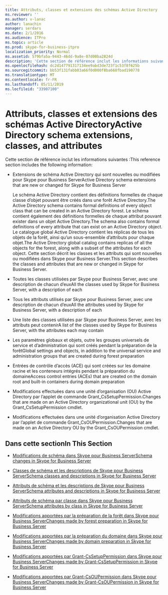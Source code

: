 ```yaml
---
title: Attributs, classes et extensions des schémas Active Directory
ms.reviewer: ''
ms.author: v-lanac
author: lanachin
manager: serdars
ms.date: 2/1/2016
ms.audience: ITPro
ms.topic: article
ms.prod: skype-for-business-itpro
localization_priority: Normal
ms.assetid: 579bfa5a-9443-46dd-9a8e-07d00ba2824d
description: 'Cette section de référence inclut les informations suivantes :'
ms.openlocfilehash: dc2d147791317134ee9abd3de723f1c53f8f625b
ms.sourcegitcommit: bb53f131fabb03a66f0d000f8ba668fbad190778
ms.translationtype: MT
ms.contentlocale: fr-FR
ms.lasthandoff: 05/11/2019
ms.locfileid: "33907100"
---
```

# <a name="active-directory-schema-extensions-classes-and-attributes"></a><span data-ttu-id="428ff-103">Attributs, classes et extensions des schémas Active Directory</span><span class="sxs-lookup"><span data-stu-id="428ff-103">Active Directory schema extensions, classes, and attributes</span></span>
 
<span data-ttu-id="428ff-104">Cette section de référence inclut les informations suivantes :</span><span class="sxs-lookup"><span data-stu-id="428ff-104">This reference section includes the following information:</span></span> 
  
- <span data-ttu-id="428ff-105">Extensions de schéma Active Directory qui sont nouvelles ou modifiées pour Skype pour Business Server</span><span class="sxs-lookup"><span data-stu-id="428ff-105">Active Directory schema extensions that are new or changed for Skype for Business Server</span></span>
    
    <span data-ttu-id="428ff-106">Le schéma Active Directory contient des définitions formelles de chaque classe d’objet pouvant être créés dans une forêt Active Directory.</span><span class="sxs-lookup"><span data-stu-id="428ff-106">The Active Directory schema contains formal definitions of every object class that can be created in an Active Directory forest.</span></span> <span data-ttu-id="428ff-107">Le schéma contient également des définitions formelles de chaque attribut pouvant exister dans un objet Active Directory.</span><span class="sxs-lookup"><span data-stu-id="428ff-107">The schema also contains formal definitions of every attribute that can exist on an Active Directory object.</span></span> <span data-ttu-id="428ff-108">Le catalogue global Active Directory contient les réplicas de tous les objets de la forêt, ainsi qu’un sous-ensemble d’attributs pour chaque objet.</span><span class="sxs-lookup"><span data-stu-id="428ff-108">The Active Directory global catalog contains replicas of all the objects for the forest, along with a subset of the attributes for each object.</span></span> <span data-ttu-id="428ff-109">Cette section décrit les classes et les attributs qui sont nouvelles ou modifiées dans Skype pour Business Server.</span><span class="sxs-lookup"><span data-stu-id="428ff-109">This section describes the classes and attributes that are new or changed in Skype for Business Server.</span></span>
    
- <span data-ttu-id="428ff-110">Toutes les classes utilisées par Skype pour Business Server, avec une description de chacun d’eux</span><span class="sxs-lookup"><span data-stu-id="428ff-110">All the classes used by Skype for Business Server, with a description of each</span></span>
    
- <span data-ttu-id="428ff-111">Tous les attributs utilisés par Skype pour Business Server, avec une description de chacun d’eux</span><span class="sxs-lookup"><span data-stu-id="428ff-111">All the attributes used by Skype for Business Server, with a description of each</span></span>
    
- <span data-ttu-id="428ff-112">Une liste des classes utilisées par Skype pour Business Server, avec les attributs peut contenir</span><span class="sxs-lookup"><span data-stu-id="428ff-112">A list of the classes used by Skype for Business Server, with the attributes each may contain</span></span>
    
- <span data-ttu-id="428ff-113">Les paramètres globaux et objets, outre les groupes universels de service et d’administration qui sont créés pendant la préparation de la forêt</span><span class="sxs-lookup"><span data-stu-id="428ff-113">Global settings and objects, in addition to the universal service and administration groups that are created during forest preparation</span></span>
    
- <span data-ttu-id="428ff-114">Entrées de contrôle d’accès (ACE) qui sont créées sur les domaine racine et les conteneurs intégrés pendant la préparation du domaine</span><span class="sxs-lookup"><span data-stu-id="428ff-114">Access control entries (ACEs) that are created on the domain root and built-in containers during domain preparation</span></span>
    
- <span data-ttu-id="428ff-115">Modifications effectuées dans une unité d’organisation (OU) Active Directory par l’applet de commande Grant_CsSetupPermission.</span><span class="sxs-lookup"><span data-stu-id="428ff-115">Changes that are made on an Active Directory organizational unit (OU) by the Grant_CsSetupPermission cmdlet.</span></span>
    
- <span data-ttu-id="428ff-116">Modifications effectuées dans une unité d’organisation Active Directory par l’applet de commande Grant_CsOUPermission.</span><span class="sxs-lookup"><span data-stu-id="428ff-116">Changes that are made on an Active Directory OU by the Grant_CsOUPermission cmdlet.</span></span>
    
## <a name="in-this-section"></a><span data-ttu-id="428ff-117">Dans cette section</span><span class="sxs-lookup"><span data-stu-id="428ff-117">In This Section</span></span>

- [<span data-ttu-id="428ff-118">Modifications de schéma dans Skype pour Business Server</span><span class="sxs-lookup"><span data-stu-id="428ff-118">Schema changes in Skype for Business Server</span></span>](schema-changes.md)
    
- [<span data-ttu-id="428ff-119">Classes de schéma et les descriptions de Skype pour Business Server</span><span class="sxs-lookup"><span data-stu-id="428ff-119">Schema classes and descriptions in Skype for Business Server</span></span>](schema-classes-and-descriptions.md)
    
- [<span data-ttu-id="428ff-120">Attributs de schéma et les descriptions de Skype pour Business Server</span><span class="sxs-lookup"><span data-stu-id="428ff-120">Schema attributes and descriptions in Skype for Business Server</span></span>](schema-attributes-and-descriptions.md)
    
- [<span data-ttu-id="428ff-121">Attributs de schéma par classe dans Skype pour Business Server</span><span class="sxs-lookup"><span data-stu-id="428ff-121">Schema attributes by class in Skype for Business Server</span></span>](schema-attributes-by-class.md)
    
- [<span data-ttu-id="428ff-122">Modifications apportées par la préparation de la forêt dans Skype pour Business Server</span><span class="sxs-lookup"><span data-stu-id="428ff-122">Changes made by forest preparation in Skype for Business Server</span></span>](changes-made-by-forest-preparation.md)
    
- [<span data-ttu-id="428ff-123">Modifications apportées par la préparation du domaine dans Skype pour Business Server</span><span class="sxs-lookup"><span data-stu-id="428ff-123">Changes made by domain preparation in Skype for Business Server</span></span>](changes-made-by-domain-preparation.md)
    
- [<span data-ttu-id="428ff-124">Modifications apportées par Grant-CsSetupPermission dans Skype pour Business Server</span><span class="sxs-lookup"><span data-stu-id="428ff-124">Changes made by Grant-CsSetupPermission in Skype for Business Server</span></span>](changes-made-by-grant-cssetuppermission.md)
    
- [<span data-ttu-id="428ff-125">Modifications apportées par Grant-CsOUPermission dans Skype pour Business Server</span><span class="sxs-lookup"><span data-stu-id="428ff-125">Changes made by Grant-CsOUPermission in Skype for Business Server</span></span>](changes-made-by-grant-csoupermission.md)
    


